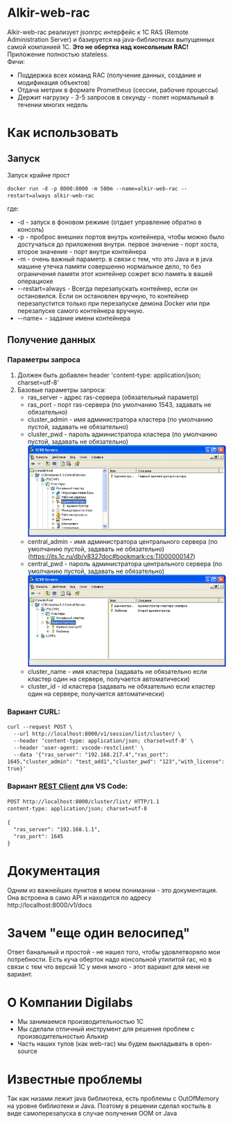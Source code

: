 # **Alkir-web-rac**
Alkir-web-rac реализует jsonrpc интерфейс к 1С RAS (Remote Administration Server) и базируется на java-библиотеках выпущенных самой компанией 1С. **Это не обертка над консольным RAC!**  
Приложение полностью stateless.  
Фичи:
 - Поддержка всех команд RAC (получение данных, создание и модификация объектов)
 - Отдача метрик в формате Prometheus (сессии, рабочие процессы)
 - Держит нагрузку - 3-5 запросов в секунду - полет нормальный в течении многих недель

# Как использовать
## Запуск
Запуск крайне прост
```
docker run -d -p 8000:8000 -m 500m --name=alkir-web-rac --restart=always alkir-web-rac
```
где:
 - -d - запуск в фоновом режиме (отдает управление обратно в консоль)
 - -p - проброс внешних портов внутрь контейнера, чтобы можно было достучаться до приложения внутри. первое значение - порт хоста, второе значение - порт внутри контейнера
 - -m - очень важный параметр. в связи с тем, что это Java и в java машине утечка памяти совершенно нормальное дело, то без ограничения памяти этот контейнер сожрет всю память в вашей операциоке
 - --restart=always - Всегда перезапускать контейнер, если он остановился. Если он остановлен вручную, то контейнер перезапустится только при перезапуске демона Docker или при перезапуске самого контейнера вручную.
 - --name= - задание имени контейнера

## Получение данных
### Параметры запроса
1. Должен быть добавлен header 'content-type: application/json; charset=utf-8'
2. Базовые параметры запроса:
   - ras_server - адрес ras-сервера (обязательный параметр)
   - ras_port - порт ras-сервера (по умолчанию 1543, задавать не обязательно)
   - cluster_admin - имя администратора кластера (по умолчанию пустой, задавать не обязательно)
   - cluster_pwd - пароль администратора кластера (по умолчанию пустой, задавать не обязательно)  
   ![image](./cluster_admin.gif)  
   - central_admin - имя администратора центрального сервера (по умолчанию пустой, задавать не обязательно) (https://its.1c.ru/db/v8327doc#bookmark:cs:TI000000147)
   - central_pwd - пароль администратора центрального сервера (по умолчанию пустой, задавать не обязательно)  
   ![image](./central_admin.gif)  
   - cluster_name - имя кластера (задавать не обязательно если кластер один на сервере, получается автоматически)
   - cluster_id - id кластера  (задавать не обязательно если кластер один на сервере, получается автоматически)

### Вариант CURL:

```
curl --request POST \
  --url http://localhost:8000/v1/session/list/cluster/ \
  --header 'content-type: application/json; charset=utf-8' \
  --header 'user-agent: vscode-restclient' \
  --data '{"ras_server": "192.168.217.4","ras_port": 1645,"cluster_admin": "test_add1","cluster_pwd": "123","with_license": true}'
```

### Вариант [REST Client](https://marketplace.visualstudio.com/items?itemName=humao.rest-client) для VS Code:

```
POST http://localhost:8000/cluster/list/ HTTP/1.1
content-type: application/json; charset=utf-8

{
  "ras_server": "192.168.1.1",
  "ras_port": 1645
}
```


# Документация
Одним из важнейших пунктов в моем понимании - это документация. Она встроена в само API и находится по адресу http://localhost:8000/v1/docs

# Зачем "еще один велосипед"
Ответ банальный и простой - не нашел того, чтобы удовлетворяло мои потребности. Есть куча оберток надо консольной утилитой rac, но в связи с тем что версий 1С у меня много - этот вариант для меня не вариант.

# О Компании Digilabs
 - Мы занимаемся производительностью 1С
 - Мы сделали отличный инструмент для решения проблем с производительностью Алькир
 - Часть наших тулов (как web-rac) мы будем выкладывать в open-source


# Известные проблемы
Так как низами лежит java библиотека, есть проблемы с OutOfMemory на уровне библиотеки и Java. Поэтому в решении сделал костыль в виде самоперезапуска в случае получения OOM от Java

